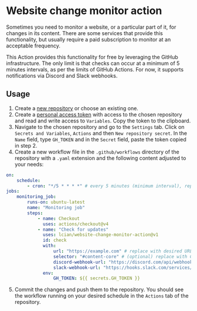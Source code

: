 # Website change monitor action

Sometimes you need to monitor a website, or a particular part of it, for changes in its content.
There are some services that provide this functionality, but usually require a paid subscription to monitor at an acceptable frequency.

This Action provides this functionality for free by leveraging the GitHub infrastructure.
The only limit is that checks can occur at a minimum of 5 minutes intervals, as per the limits of GitHub Actions.
For now, it supports notifications via Discord and Slack webhooks.

## Usage

1. Create a [new repository](https://github.com/new) or choose an existing one.
2. Create a [personal access token](https://github.com/settings/tokens) with access to the chosen repository and read and write access to `Variables`.
   Copy the token to the clipboard.
3. Navigate to the chosen repository and go to the `Settings` tab. Click on `Secrets and Variables`, `Actions` and then `New repository secret`.
   In the `Name` field, type `GH_TOKEN` and in the `Secret` field, paste the token copied in step 2.
4. Create a new workflow file in the `.github/workflows` directory of the repository with a `.yaml` extension and the following content adjusted to your needs:

```yaml
on:
    schedule:
        - cron: "*/5 * * * *" # every 5 minutes (minimum interval), replace with desired cron expression
jobs:
    monitoring_job:
        runs-on: ubuntu-latest
        name: "Monitoring job"
        steps:
            - name: Checkout
              uses: actions/checkout@v4
            - name: "Check for updates"
              uses: lcian/website-change-monitor-action@v1
              id: check
              with:
                  url: "https://example.com" # replace with desired URL
                  selector: "#content-core" # (optional) replace with CSS selector of element you want to monitor, omit this to monitor the whole page or if the page is not HTML
                  discord-webhook-url: "https://discord.com/api/webhooks/..." # (optional) replace with Discord webhook URL if you want to get Discord notifications
                  slack-webhook-url: "https://hooks.slack.com/services/..." # (optional) replace with Slack webhook URL if you want to get Slack notifications
              env:
                  GH_TOKEN: ${{ secrets.GH_TOKEN }}
```

5. Commit the changes and push them to the repository. You should see the workflow running on your desired schedule in the `Actions` tab of the repository.

